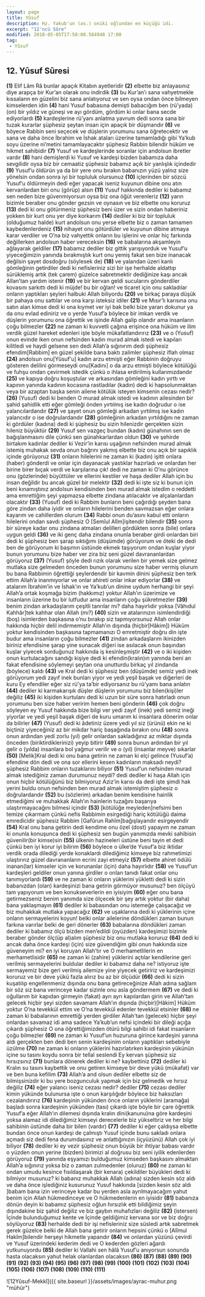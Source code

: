 ```yaml
---
layout: page
title: Yûsuf
description: Hz. Yakub'un (as.) oniki oğlundan en küçüğü idi.
excerpt: "12'ncü Sûre"
modified: 2018-05-05T17:50:00.564948 17:00
tag: 
 - Yûsuf
---
```


## 12. Yûsuf Sûresi

**(1)** Elif Lâm Râ bunlar apaçık Kitabın ayetleridir
**(2)** elbette biz anlayasınız diye arapça bir Kur’an olarak onu indirdik
**(3)** bu Kur’an’ı sana vahyetmekle kıssaların en güzelini biz sana anlatıyoruz ve sen oysa ondan önce bilmeyen kimselerden idin
**(4)** hani Yusuf babasına demişti babacığım ben (rü’yada) (on) bir yıldız ve güneşi ve ayı gördüm, gördüm ki onlar bana secde ediyorlardı
**(5)** kardeşlerine rü’yanı anlatma yavrum dedi sonra sana bir tuzak kurarlar şüphesiz şeytan insan için apaçık bir düşmandır
**(6)** ve böyece Rabbin seni seçecek ve düşlerin yorumunu sana öğretecektir ve sana ve daha önce İbrahim ve İshak ataları üzerine tamamladığı gibi Ya’kub soyu üzerine ni’metini tamamlayacaktır şüphesiz Rabbin bilendir hüküm ve hikmet sahibidir
**(7)** Yusuf ve kardeşlerinde soranlar için andolsun ibretler vardır
**(8)** hani demişlerdi ki Yusuf ve kardeşi bizden babamıza daha sevgilidir oysa biz bir cemaatiz şüphesiz babamız açık bir yanlışlık içindedir
**(9)** Yusuf’u öldürün ya da bir yere onu bırakın babanızın yüzü yalnız size yönelsin ondan sonra iyi bir topluluk olursunuz
**(10)** içlerinden bir sözcü Yusuf’u öldürmeyin dedi eğer yapacak iseniz kuyunun dibine onu atın kervanlardan biri onu (görüp) alsın
**(11)** Yusuf hakkında dediler ki babamız sen neden bize güvenmiyorsun oysa biz ona öğüt verenleriz
**(12)** yarın bizimle beraber onu gönder gezsin ve oynasın ve biz elbette onu koruruz
**(13)** dedi ki onu götürmeniz şüphesiz beni üzer ve sizin ondan haberiniz yokken bir kurt onu yer diye korkarım
**(14)** dediler ki biz bir topluluk (olduğumuz halde) kurt andolsun onu yerse elbette biz o zaman tamamen kaybedenlerdeniz
**(15)** nihayet onu götürdüler ve kuyunun dibine atmaya karar verdiler ve O’na biz vahyettik onların bu işlerini ve onlar hiç farkında değillerken andolsun haber vereceksin
**(16)** ve babalarına akşamleyin ağlayarak geldiler
**(17)** babamız dediler biz gittik yarışıyorduk ve Yusuf’u yiyeceğimizin yanında bırakmıştık kurt onu yemiş fakat sen bize inanacak değilsin şayet dosdoğru (söylesek de)
**(18)** ve yalandan üzeri kanlı gömleğinin getirdiler dedi ki nefisleriniz sizi bir işe herhalde aldattıp sürüklemiş artık (tek çarem) güzelce sabretmektir dediğinize kaşı ancak Allan’tan yardım istenir
**(19)** ve bir kervan geldi sucularını gönderdiler kovasını sarkıttı dedi ki müjde! bu bir oğlan! ve ticaret için onu sakladılar onların yaptıkları şeyleri halbuki Allah biliyordu
**(20)** ve birkaç paraya düşük bir pahaya onu sattılar ve ona karşı isteksiz idiler
**(21)** ve Mısır’lı karısına onu satın alan kimse dedi ki ona kıymet ver iyi bak belki bize yararı dokunur ya da onu evlad ediniriz ve o yerde Yusuf’a böylece bir imkan verdik ve düşlerin yorumunu ona öğrettik ve işinde Allah galip olandır ama insanların çoğu bilmezler
**(22)** ne zaman ki kuvvetli çağına erişince ona hüküm ve ilim verdik güzel hareket edenleri işte böyle mükafatlandırırız
**(23)** ve o (Yusuf) onun evinde iken onun nefsinden kadın murad almak istedi ve kapıları kilitledi ve haydi gelsene sen dedi Allah’a sığınırım dedi şüphesiz efendim[Rabbim] en güzel şekilde bana baktı zalimler şüphesiz iflah olmaz
**(24)** andolsun onu[Yûsuf'u] kadın arzu etmişti eğer Rabbinin doğruyu gösteren delilini görmeseydi onu[Kadını] o da arzu etmişti böylece kötülüğü ve fuhşu ondan çevirmek istedik çünkü o ihlasa erdirilmiş kullarımızdandır
**(25)** ve kapıya doğru koşuştular ve arkasından gömleğini kadın yırttı ve kapının yanında kadının kocasına rastladılar (kadın) dedi ki hapsolunmaktan veya bir azaptan başka senin ailene kötülük isteyen kimsenin cezası nedir?
**(26)** (Yusuf) dedi ki benden O murad almak istedi ve kadının ailesinden bir şahid şahidlik etti eğer gömleği önden yırtılmış ise kadın doğrudur o ise yalancılardandır
**(27)** ve şayet onun gömleği arkadan yırtılmış ise kadın yalancıdır o ise doğrulardandır
**(28)** gömleğinin arkadan yırtıldığını ne zaman ki gördüler (kadına) dedi ki şüphesiz bu sizin hilenizdir gerçekten sizin hileniz büyüktür
**(29)** Yusuf sen vazgeç bundan (kadın) günahının sen de bağışlanmasını dile çünkü sen günahkarlardan oldun
**(30)** ve şehirde birtakım kadınlar dediler ki Vezir’in karısı uşağının nefsinden murad almak istemiş muhakak sevda onun bağrını yakmış elbette biz onu açık bir sapıklık içinde görüyoruz
**(31)** onların hilelerini ne zaman ki (kadın) işitti onlara (haber) gönderdi ve onlar için dayanacak yastıklar hazırladı ve onlardan her birine birer bıçak verdi ve karşılarına çık! dedi ne zaman ki O’nu görünce onu (gözlerinde) büyüttüler ve ellerini kestiler ve haşa dediler Allah için bu insan değildir bu ancak güzel bir melektir
**(32)** dedi ki işte siz ki bunun için beni kınamıştınız andolsun kendisinden ben murad almak istedim o reddetti ama emrettiğim şeyi yapmazsa elbette zindana atılacaktır ve alçalanlardan olacaktır
**(33)** (Yusuf) dedi ki Rabbim bunların beni çağırdığı şeyden bana göre zindan daha iyidir ve onların hilelerini benden savmazsan eğer onlara kayarım ve cahillerden olurum
**(34)** Rabbi onun du’asını kabul etti onların hilelerini ondan savdı şüphesiz O [Semîul Alîm]işitendir bilendir
**(35)** sonra bir süreye kadar onu zindana atmaları delilleri gördükten sonra (bile) onlara uygun geldi
**(36)** ve iki genç daha zindana onunla beraber girdi onlardan biri dedi ki şüphesiz ben şarap sıktığımı (düşümde) görüyorum ve öteki de dedi ben de görüyorum ki başımın üstünde ekmek taşıyorum ondan kuşlar yiyor bunun yorumunu bize haber ver zira biz seni güzel davrananlardan görüyoruz
**(37)** (Yusuf) şöyle dedi rızık olarak verilen bir yemek size gelmez mutlaka size gelmeden önceden bunun yorumunu size haber vermiş olurum bu bana Rabbimin öğrettiği şeylerdendir bir kavmin dinini şüphesiz ben terk ettim Allah’a inanmıyorlar ve onlar ahireti onlar inkar ediyorlar
**(38)** ve atalarım İbrahim’in ve İshak’ın ve Ya’kub’un dinine uydum herhangi bir şeyi Allah’a ortak koşmağa bizim (hakkımız) yoktur Allah’ın üzerimize ve insanların üzerine bu bir lutfudur ama insanların çoğu şükretmezler
**(39)** benim zindan arkadaşlarım çeşitli tanrılar mı? daha hayırlıdır yoksa [Vâhıdul Kahhâr]tek kahhar olan Allah (mı?)
**(40)** sizin ve atalarınızın isimlendirdiği (boş) isimlerden başkasına o’nu bırakıp siz tapmıyorsunuz Allah onlar hakkında hiçbir delil indirmemiştir Allah’ın dışında (hiçbir[Hâkim]) Hüküm yoktur kendisinden başkasına tapmamanızı O emretmiştir doğru din işte budur ama insanların çoğu bilmezler
**(41)** zindan arkadaşlarım ikinizden biriniz efendisine şarap yine sunacak diğeri ise asılacak onun başından kuşlar yiyecek sorduğunuz hakkında iş kesinleşmiştir
**(42)** ve o iki kişiden onun kurtulacağını sandığı kişiye dedi ki efendin(kralın)ın yanında beni an fakat efendisine söylemeyi şeytan ona unutturdu birkaç yıl zindanda (böylece) kaldı
**(43)** ve Kral dedi ki şüphesiz ben (düşümde) semiz yedi inek görüyorum yedi zayıf inek bunları yiyor ve yedi yeşil başak ve diğerleri de kuru Ey efendiler eğer siz rü’ya ta’bir ediyorsanız bu rü’yamı bana anlatın
**(44)** dediler ki karmakarışık düşler düşlerin yorumunu biz bilen(kişi)ler değiliz
**(45)** iki kişiden kurtulanı dedi ki uzun bir süre sonra hatırladı onun yorumunu ben size haber veririm hemen beni gönderin
**(46)** çok doğru söyleyen ey Yusuf hakkında bize bilgi ver yedi zayıf (inek) yedi semiz ineği yiyorlar ve yedi yeşil başak diğeri de kuru umarım ki insanlara dönerim onlar da bilirler
**(47)** (Yusuf) dedi ki âdetiniz üzere yedi yıl siz (ürünü) ekin ne ki biçtiniz yiyeceğiniz az bir mikdar hariç başağında bırakın onu 
**(48)** sonra onun ardından yedi zorlu (yıl) gelir onlardan sakladığınız az miktar dışında önceden (biriktirdiklerinizi) yeyip bitirir
**(49)** sonra bunun ardından bir yıl gelir o (yılda) insanlara bol yağmur verilir ve o (yıl) (insanlar meyve) sıkarlar
**(50)** [Melik]Kral dedi ki onu bana getirin ne zaman ki elçi gelince (Yusuf’a) efendine dön dedi ve ona sor ellerini kesen kadınların maksadı neydi? şüphesiz Rabbim onların tuzaklarını biliyor
**(51)** Yusuf’un nefsinden murad almak istediğiniz zaman durumunuz neydi? dedi dediler ki haşa Allah için onun hiçbir kötülüğünü biz bilmiyoruz Aziz’in karısı da dedi işte şimdi hak yerini buldu onun nefsinden ben murad almak istemiştim şüphesiz o doğrulardandır
**(52)** bu (sözlerim) arkadan benim kendisine hainlik etmediğimi ve muhakkak Allah’ın hainlerin tuzağını başarıya ulaştırmayacağını bilmesi içindir
**(53)** [kötülüğe meyleden]nefsimi ben temize çıkarmam çünkü nefis Rabbimin esirgediği hariç kötülüğü daima emredicidir şüphesiz Rabbim [Gafûrun Rahîm]bağışlayandır esirgeyendir
**(54)** Kral onu bana getirin dedi kendime onu özel (dost) yapayım ne zaman ki onunla konuşunca dedi ki şüphesiz sen bugün yanımızda mevki sahibisin güvenilir(bir kimse)sin
**(55)** ülkenin hazineleri üstüne beni tayin et dedi çünkü ben iyi korur iyi bilirim
**(56)** böylece o ülke’de Yusuf’a biz iktidar verdik orada dilediği yerde konaklardı dilediğimiz kimseye biz rahmetimizi ulaştırırız güzel davrananların ecrini zayi etmeyiz
**(57)** elbette ahiret ödülü inanan(lar) kimseler için ve korunanlar (için) daha hayırlıdır 
**(58)** ve Yusuf’un kardeşleri geldiler onun yanına girdiler o onları tanıdı fakat onlar onu tanımıyorlardı
**(59)** ve ne zaman ki onların yüklerini yükletti dedi ki sizin babanızdan (olan) kardeşinizi bana getirin görmüyor musunuz? ben ölçüyü tam yapıyorum ve ben konukseverlerin en iyisiyim
**(60)** eğer onu bana getirmezseniz benim yanımda size ölçecek bir şey artık yoktur (bir daha) bana yaklaşmayın
**(61)** dediler ki babasından onu istemeğe çalışacağız ve biz muhakkak mutlaka yapacağız
**(62)** ve uşaklarına dedi ki yüklerinin içine onların sermayelerini koyun! belki onlar ailelerine döndükleri zaman bunun farkına varırlar belki de geri dönerler
**(63)** babalarına döndükleri zaman dediler ki babamız ölçü bizden men’edildi (oyüzden) kardeşimizi bizimle beraber gönder ölç(üp al)alım şüphesiz biz onu mutlaka koruruz
**(64)** dedi ki ancak daha önce kardeşi (için) size güvendiğim gibi onun hakkında size güveneyim mi? en iyi koruyan Allah’tır ve O merhametlilerin en merhametlisidir
**(65)** ne zaman ki (zahire) yüklerini açtılar kendilerine geri verilmiş sermayelerini buldular dediler ki babamız daha ne? istiyoruz işte sermayemiz bize geri verilmiş ailemize yine yiyecek getiririz ve kardeşimizi koruruz ve bir deve yükü fazla alırız bu az bir ölçüdür
**(66)** dedi ki sizin kuşatılıp engellenmeniz dışında onu bana getireceğinize Allah adına sağlam bir söz siz bana verinceye kadar sizinle onu asla göndermem
**(67)** ve dedi ki oğullarım bir kapıdan girmeyin (fakat) ayrı ayrı kapılardan girin ve Allah’tan gelecek hiçbir şeyi sizden savamam Allah’ın dışında (hiçbir)[Hâkim] Hüküm yoktur O’na tevekkül ettim ve O’na tevekkül edenler tevekkül etsinler
**(68)** ne zaman ki babalarının emrettiği yerden girdiler Allah'tan (gelecek) hiçbir şeyi onlardan savamaz idi ama sadece Ya’kub’un nefsi içindeki bir dileği açığa çıkardı şüphesiz O ona öğrettiğimizden ötürü bilgi sahibi idi fakat insanların çoğu bilmezler 
**(69)** ne zaman ki Yusuf’un huzuruna girince kardeşini yanına aldı gerçekten ben dedi ben senin kardeşinim onların yaptıkları sebebiyle üzülme
**(70)** ne zaman ki onların yüklerini hazırlatırken kardeşinin yükünün içine su tasını koydu sonra bir tellal seslendi Ey kervan şüphesiz siz hırsızsınız
**(71)** bunlara dönerek dediler ki ne? kaybettiniz
**(72)** dediler ki Kralın su tasını kaybettik ve onu getiren kimseye bir deve yükü (mükafat) var ve ben buna kefilim
**(73)** Allah’a and olsun dediler elbette siz de bilmişsinizdir ki bu yere bozgunculuk yapmak için biz gelmedik ve hırsız değiliz
**(74)** eğer yalancı iseniz cezası nedir? dediler
**(75)** cezası dediler kimin yükünde bulunursa işte o onun karşılığıdır böylece biz haksızları cezalandırırız
**(76)** kardeşinin yükünden önce onların yüklerini (aramağa) başladı sonra kardeşinin yükünden (tası) çıkardı işte böyle bir çare öğrettik Yusuf’a eğer Allah’ın dilemesi dışında kralın dini(kanunu)na göre kardeşini yoksa alamaz idi dilediğimiz kimseyi derecelerle biz yükseltiriz ve her bilgi sahibinin üstünde daha bir bilen (vardır)
**(77)** dediler ki eğer çaldıysa elbette bundan önce onun kardeşi de çalmıştı Yusuf içinde bunu sakladı onlara açmadı siz dedi fena durumdasınız ve anlattığınızın (içyüzünü) Allah çok iyi biliyor
**(78)** dediler ki ey vezir şüphesiz onun büyük bir ihtiyar babası vardır o yüzden onun yerine (bizden) birimizi al doğrusu biz seni iyilik edenlerden görüyoruz
**(79)** yanında eşyamızı bulduğumuz kimseden başkasını almaktan Allah’a sığınırız yoksa biz o zaman zulmedenler (oluruz)
**(80)** ne zaman ki ondan umudu kesince fısıldaşarak (bir kenara) çekildiler büyükleri dedi ki bilmiyor musunuz? ki babanız muhakkak Allah (adına) sizden kesin söz aldı ve daha önce işlediğiniz kusurunuz Yusuf hakkında [sizden kesin söz aldı ]babam bana izin verinceye kadar bu yerden asla ayrılmayacağım yahut benim için Allah hükmedinceye ve O hükmedenlerin en iyisidir
**(81)** babanıza dönün deyin ki babamız şüphesiz oğlun hırsızlık etti bildiğimiz şeyin dışındakine biz şahid değiliz ve biz gaybın muhafızları değiliz
**(82)** (istersen) İçinde bulunduğumuz kente ve İçinde geldiğimiz kervana sor ve biz doğru söylüyoruz
**(83)** herhalde dedi bir işi nefisleriniz size süsledi artık sabretmek gerek güzelce belki de Allah bana getirir onların hepsini çünkü o [Alîmul Hakîm]bilendir herşeyi hikmetle yapandır
**(84)** ve onlardan yüzünü çevirdi ve Yusuf üzerindeki kederim dedi ve O kederden  gözleri ağardı yutkunuyordu
**(85)** dediler ki Vallahi sen hâlâ Yusuf’u anıyorsun sonunda hasta olacaksın yahut helak olanlardan olacaksın
**(86)** 
**(87)**
**(88)** 
**(89)** 
**(90)** 
**(91)**
**(92)** 
**(93)** 
**(94)** 
**(95)** 
**(96)** 
**(97)** 
**(98)** 
**(99)** 
**(100)** 
**(101)** 
**(102)** 
**(103)** 
**(104)** 
**(105)** 
**(106)** 
**(107)** 
**(108)** 
**(109)** 
**(110)** 
**(111)** 

![12Yûsuf-Mekkî]({{ site.baseurl }}/assets/images/ayrac-muhur.png "mühür")
